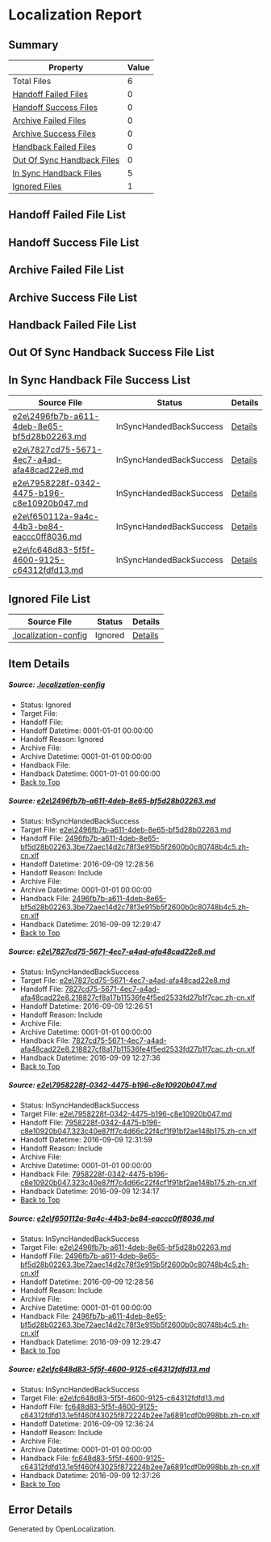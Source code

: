 # <a name='report-top'></a> Localization Report

## Summary
 Property | Value 
 -------- | ----- 
 Total Files | 6
[ Handoff Failed Files ](#handoff-failed-list)| 0
[ Handoff Success Files ](#handoff-success-list)| 0
[ Archive Failed Files ](#archive-failed-list)| 0
[ Archive Success Files ](#archive-success-list)| 0
[ Handback Failed Files ](#handback-failed-list)| 0
[ Out Of Sync Handback Files ](#outofsync-handback-success-list)| 0
[ In Sync Handback Files ](#insync-handback-success-list)| 5
[ Ignored Files ](#ignored-list)| 1

## <a name='handoff-failed-list'></a> Handoff Failed File List

## <a name='handoff-success-list'></a> Handoff Success File List

## <a name='archive-failed-list'></a> Archive Failed File List

## <a name='archive-success-list'></a> Archive Success File List

## <a name='handback-failed-list'></a> Handback Failed File List

## <a name='outofsync-handback-success-list'></a> Out Of Sync Handback Success File List

## <a name='insync-handback-success-list'></a> In Sync Handback File Success List
 Source File | Status | Details 
 ----------- | ------ | ------- 
 [e2e\2496fb7b-a611-4deb-8e65-bf5d28b02263.md](https://github.com/OpenLocalizationTestOrg/ol-test0/blob/c6c82e5ec259c69c12f71690098e2291695d9d05/e2e/2496fb7b-a611-4deb-8e65-bf5d28b02263.md) | InSyncHandedBackSuccess | [Details](#d2b69d682654edf50a7ecb587012c3bb7fbfa7e41)
 [e2e\7827cd75-5671-4ec7-a4ad-afa48cad22e8.md](https://github.com/OpenLocalizationTestOrg/ol-test0/blob/73feba02d2757c38f4b69a8c4bdc9b7802a6f732/e2e/7827cd75-5671-4ec7-a4ad-afa48cad22e8.md) | InSyncHandedBackSuccess | [Details](#6b627cc3e09b2bcd2c594e16c34eb8ffd33bf3862)
 [e2e\7958228f-0342-4475-b196-c8e10920b047.md](https://github.com/OpenLocalizationTestOrg/ol-test0/blob/4707a95597912fe09953308c8049f162bd1abfe1/e2e/7958228f-0342-4475-b196-c8e10920b047.md) | InSyncHandedBackSuccess | [Details](#d43ae2da0ea8fca49fd76c2bbe701caeb8fcd92d3)
 [e2e\f650112a-9a4c-44b3-be84-eaccc0ff8036.md](https://github.com/OpenLocalizationTestOrg/ol-test0/blob/475dff2205654e1a69268c8ea6cef8a587934bd1/e2e/f650112a-9a4c-44b3-be84-eaccc0ff8036.md) | InSyncHandedBackSuccess | [Details](#d2b69d682654edf50a7ecb587012c3bb7fbfa7e44)
 [e2e\fc648d83-5f5f-4600-9125-c64312fdfd13.md](https://github.com/OpenLocalizationTestOrg/ol-test0/blob/475dff2205654e1a69268c8ea6cef8a587934bd1/e2e/fc648d83-5f5f-4600-9125-c64312fdfd13.md) | InSyncHandedBackSuccess | [Details](#bb154803d288f869b8887325334fe3871501c36a5)

## <a name='ignored-list'></a> Ignored File List
 Source File | Status | Details 
 ----------- | ------ | ------- 
 [.localization-config](https://github.com/OpenLocalizationTestOrg/ol-test0/blob/475dff2205654e1a69268c8ea6cef8a587934bd1/.localization-config) | Ignored | [Details](#c268a05ecaa7ec85942ed632c29928ee5bd6da8d0)

## Item Details
##### <a name='c268a05ecaa7ec85942ed632c29928ee5bd6da8d0'></a> Source: [.localization-config](https://github.com/OpenLocalizationTestOrg/ol-test0/blob/475dff2205654e1a69268c8ea6cef8a587934bd1/.localization-config)
* Status: Ignored
* Target File: 
* Handoff File: 
* Handoff Datetime: 0001-01-01 00:00:00
* Handoff Reason: Ignored
* Archive File: 
* Archive Datetime: 0001-01-01 00:00:00
* Handback File: 
* Handback Datetime: 0001-01-01 00:00:00
* [Back to Top](#report-top)

##### <a name='d2b69d682654edf50a7ecb587012c3bb7fbfa7e41'></a> Source: [e2e\2496fb7b-a611-4deb-8e65-bf5d28b02263.md](https://github.com/OpenLocalizationTestOrg/ol-test0/blob/c6c82e5ec259c69c12f71690098e2291695d9d05/e2e/2496fb7b-a611-4deb-8e65-bf5d28b02263.md)
* Status: InSyncHandedBackSuccess
* Target File: [e2e\2496fb7b-a611-4deb-8e65-bf5d28b02263.md](https://github.com/OpenLocalizationTestOrg/ol-test0-zhcn/blob/ab3591d3f0641509d7f59d7df19a40a6c880a360/e2e/2496fb7b-a611-4deb-8e65-bf5d28b02263.md)
* Handoff File: [2496fb7b-a611-4deb-8e65-bf5d28b02263.3be72aec14d2c78f3e915b5f2600b0c80748b4c5.zh-cn.xlf](https://github.com/OpenLocalizationTestOrg/ol-test0-handoff/blob/706fb2f0d03ee76e8ddc39ef1a9a2ab21d5fa5b1/ol-handoff/OpenLocalizationTestOrg/ol-test0-zhcn/yuwzho/ht/2496fb7b-a611-4deb-8e65-bf5d28b02263.3be72aec14d2c78f3e915b5f2600b0c80748b4c5.zh-cn.xlf)
* Handoff Datetime: 2016-09-09 12:28:56
* Handoff Reason: Include
* Archive File: 
* Archive Datetime: 0001-01-01 00:00:00
* Handback File: [2496fb7b-a611-4deb-8e65-bf5d28b02263.3be72aec14d2c78f3e915b5f2600b0c80748b4c5.zh-cn.xlf](https://github.com/OpenLocalizationTestOrg/ol-test0-handback/blob/2024bad42975612de756bac3ad7007e33572b66a/ol-handback/OpenLocalizationTestOrg/ol-test0-zhcn/yuwzho/ht/2496fb7b-a611-4deb-8e65-bf5d28b02263.3be72aec14d2c78f3e915b5f2600b0c80748b4c5.zh-cn.xlf)
* Handback Datetime: 2016-09-09 12:29:47
* [Back to Top](#report-top)

##### <a name='6b627cc3e09b2bcd2c594e16c34eb8ffd33bf3862'></a> Source: [e2e\7827cd75-5671-4ec7-a4ad-afa48cad22e8.md](https://github.com/OpenLocalizationTestOrg/ol-test0/blob/73feba02d2757c38f4b69a8c4bdc9b7802a6f732/e2e/7827cd75-5671-4ec7-a4ad-afa48cad22e8.md)
* Status: InSyncHandedBackSuccess
* Target File: [e2e\7827cd75-5671-4ec7-a4ad-afa48cad22e8.md](https://github.com/OpenLocalizationTestOrg/ol-test0-zhcn/blob/b7588f25ae8484f18c69df45a18927ea46bc85dc/e2e/7827cd75-5671-4ec7-a4ad-afa48cad22e8.md)
* Handoff File: [7827cd75-5671-4ec7-a4ad-afa48cad22e8.218827cf8a17b11536fe4f5ed2533fd27b1f7cac.zh-cn.xlf](https://github.com/OpenLocalizationTestOrg/ol-test0-handoff/blob/81d04ef6a9280ef00768011d8729ca1ffcf4dbf5/ol-handoff/OpenLocalizationTestOrg/ol-test0-zhcn/yuwzho/ht/7827cd75-5671-4ec7-a4ad-afa48cad22e8.218827cf8a17b11536fe4f5ed2533fd27b1f7cac.zh-cn.xlf)
* Handoff Datetime: 2016-09-09 12:26:51
* Handoff Reason: Include
* Archive File: 
* Archive Datetime: 0001-01-01 00:00:00
* Handback File: [7827cd75-5671-4ec7-a4ad-afa48cad22e8.218827cf8a17b11536fe4f5ed2533fd27b1f7cac.zh-cn.xlf](https://github.com/OpenLocalizationTestOrg/ol-test0-handback/blob/c361eb64d383740b2bb4ad1ec139e7edfbecfc49/ol-handback/OpenLocalizationTestOrg/ol-test0-zhcn/yuwzho/ht/7827cd75-5671-4ec7-a4ad-afa48cad22e8.218827cf8a17b11536fe4f5ed2533fd27b1f7cac.zh-cn.xlf)
* Handback Datetime: 2016-09-09 12:27:36
* [Back to Top](#report-top)

##### <a name='d43ae2da0ea8fca49fd76c2bbe701caeb8fcd92d3'></a> Source: [e2e\7958228f-0342-4475-b196-c8e10920b047.md](https://github.com/OpenLocalizationTestOrg/ol-test0/blob/4707a95597912fe09953308c8049f162bd1abfe1/e2e/7958228f-0342-4475-b196-c8e10920b047.md)
* Status: InSyncHandedBackSuccess
* Target File: [e2e\7958228f-0342-4475-b196-c8e10920b047.md](https://github.com/OpenLocalizationTestOrg/ol-test0-zhcn/blob/cbdc662816e12c08c6934fb2d166c80958d3dd8a/e2e/7958228f-0342-4475-b196-c8e10920b047.md)
* Handoff File: [7958228f-0342-4475-b196-c8e10920b047.323c40e87ff7c4d66c22f4cf1f91bf2ae148b175.zh-cn.xlf](https://github.com/OpenLocalizationTestOrg/ol-test0-handoff/blob/39080f2824895fb0842a9712ccfa60f574fc52e2/ol-handoff/OpenLocalizationTestOrg/ol-test0-zhcn/yuwzho/ht/7958228f-0342-4475-b196-c8e10920b047.323c40e87ff7c4d66c22f4cf1f91bf2ae148b175.zh-cn.xlf)
* Handoff Datetime: 2016-09-09 12:31:59
* Handoff Reason: Include
* Archive File: 
* Archive Datetime: 0001-01-01 00:00:00
* Handback File: [7958228f-0342-4475-b196-c8e10920b047.323c40e87ff7c4d66c22f4cf1f91bf2ae148b175.zh-cn.xlf](https://github.com/OpenLocalizationTestOrg/ol-test0-handback/blob/f526e24ee7c386bcc969f909ada3ac73c2c51705/ol-handback/OpenLocalizationTestOrg/ol-test0-zhcn/yuwzho/ht/7958228f-0342-4475-b196-c8e10920b047.323c40e87ff7c4d66c22f4cf1f91bf2ae148b175.zh-cn.xlf)
* Handback Datetime: 2016-09-09 12:34:17
* [Back to Top](#report-top)

##### <a name='d2b69d682654edf50a7ecb587012c3bb7fbfa7e44'></a> Source: [e2e\f650112a-9a4c-44b3-be84-eaccc0ff8036.md](https://github.com/OpenLocalizationTestOrg/ol-test0/blob/475dff2205654e1a69268c8ea6cef8a587934bd1/e2e/f650112a-9a4c-44b3-be84-eaccc0ff8036.md)
* Status: InSyncHandedBackSuccess
* Target File: [e2e\2496fb7b-a611-4deb-8e65-bf5d28b02263.md](https://github.com/OpenLocalizationTestOrg/ol-test0-zhcn/blob/ab3591d3f0641509d7f59d7df19a40a6c880a360/e2e/2496fb7b-a611-4deb-8e65-bf5d28b02263.md)
* Handoff File: [2496fb7b-a611-4deb-8e65-bf5d28b02263.3be72aec14d2c78f3e915b5f2600b0c80748b4c5.zh-cn.xlf](https://github.com/OpenLocalizationTestOrg/ol-test0-handoff/blob/706fb2f0d03ee76e8ddc39ef1a9a2ab21d5fa5b1/ol-handoff/OpenLocalizationTestOrg/ol-test0-zhcn/yuwzho/ht/2496fb7b-a611-4deb-8e65-bf5d28b02263.3be72aec14d2c78f3e915b5f2600b0c80748b4c5.zh-cn.xlf)
* Handoff Datetime: 2016-09-09 12:28:56
* Handoff Reason: Include
* Archive File: 
* Archive Datetime: 0001-01-01 00:00:00
* Handback File: [2496fb7b-a611-4deb-8e65-bf5d28b02263.3be72aec14d2c78f3e915b5f2600b0c80748b4c5.zh-cn.xlf](https://github.com/OpenLocalizationTestOrg/ol-test0-handback/blob/2024bad42975612de756bac3ad7007e33572b66a/ol-handback/OpenLocalizationTestOrg/ol-test0-zhcn/yuwzho/ht/2496fb7b-a611-4deb-8e65-bf5d28b02263.3be72aec14d2c78f3e915b5f2600b0c80748b4c5.zh-cn.xlf)
* Handback Datetime: 2016-09-09 12:29:47
* [Back to Top](#report-top)

##### <a name='bb154803d288f869b8887325334fe3871501c36a5'></a> Source: [e2e\fc648d83-5f5f-4600-9125-c64312fdfd13.md](https://github.com/OpenLocalizationTestOrg/ol-test0/blob/475dff2205654e1a69268c8ea6cef8a587934bd1/e2e/fc648d83-5f5f-4600-9125-c64312fdfd13.md)
* Status: InSyncHandedBackSuccess
* Target File: [e2e\fc648d83-5f5f-4600-9125-c64312fdfd13.md](https://github.com/OpenLocalizationTestOrg/ol-test0-zhcn/blob/f8d3aa8b955954d94ef1af93f241a187d610f0f7/e2e/fc648d83-5f5f-4600-9125-c64312fdfd13.md)
* Handoff File: [fc648d83-5f5f-4600-9125-c64312fdfd13.1e5f460f43025f872224b2ee7a6891cdf0b998bb.zh-cn.xlf](https://github.com/OpenLocalizationTestOrg/ol-test0-handoff/blob/41eefb19d0a7137ede5f6aa670fd747803629d54/ol-handoff/OpenLocalizationTestOrg/ol-test0-zhcn/yuwzho/ht/fc648d83-5f5f-4600-9125-c64312fdfd13.1e5f460f43025f872224b2ee7a6891cdf0b998bb.zh-cn.xlf)
* Handoff Datetime: 2016-09-09 12:36:24
* Handoff Reason: Include
* Archive File: 
* Archive Datetime: 0001-01-01 00:00:00
* Handback File: [fc648d83-5f5f-4600-9125-c64312fdfd13.1e5f460f43025f872224b2ee7a6891cdf0b998bb.zh-cn.xlf](https://github.com/OpenLocalizationTestOrg/ol-test0-handback/blob/817eefa0a07581db4300dcdf114e3e68e4b5e7fa/ol-handback/OpenLocalizationTestOrg/ol-test0-zhcn/yuwzho/ht/fc648d83-5f5f-4600-9125-c64312fdfd13.1e5f460f43025f872224b2ee7a6891cdf0b998bb.zh-cn.xlf)
* Handback Datetime: 2016-09-09 12:37:26
* [Back to Top](#report-top)


## Error Details

Generated by OpenLocalization.
